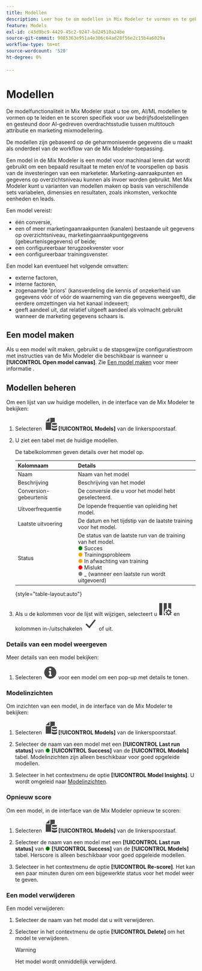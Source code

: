 ```yaml
---
title: Modellen
description: Leer hoe te om modellen in Mix Modeler te vormen en te gebruiken.
feature: Models
exl-id: c43d9bc9-4429-45c2-9247-bd24510a24be
source-git-commit: 9085363e951a4e306c64ad28f56e2c15b4a6029a
workflow-type: tm+mt
source-wordcount: '520'
ht-degree: 0%

---
```


# Modellen

De modelfunctionaliteit in Mix Modeler staat u toe om, AI/ML modellen te vormen op te leiden en te scoren specifiek voor uw bedrijfsdoelstellingen en gesteund door AI-gedreven overdrachtsstudie tussen multitouch attributie en marketing mixmodellering.

De modellen zijn gebaseerd op de geharmoniseerde gegevens die u maakt als onderdeel van de workflow van de Mix Modeler-toepassing.

Een model in de Mix Modeler is een model voor machinaal leren dat wordt gebruikt om een bepaald resultaat te meten en/of te voorspellen op basis van de investeringen van een marketeter. Marketing-aanraakpunten en gegevens op overzichtsniveau kunnen als invoer worden gebruikt. Met Mix Modeler kunt u varianten van modellen maken op basis van verschillende sets variabelen, dimensies en resultaten, zoals inkomsten, verkochte eenheden en leads.

Een model vereist:

* één conversie,
* een of meer marketingaanraakpunten (kanalen) bestaande uit gegevens op overzichtsniveau, marketingaanraakpuntgegevens (gebeurtenisgegevens) of beide;
* een configureerbaar terugzoekvenster voor
* een configureerbaar trainingsvenster.

Een model kan eventueel het volgende omvatten:

* externe factoren,
* interne factoren,
* zogenaamde &#39;priors&#39; (kansverdeling die kennis of onzekerheid van gegevens vóór of vóór de waarneming van die gegevens weergeeft), die eerdere omzettingen via het kanaal indexeert;
* geeft aandeel uit, dat relatief uitgeeft aandeel als volmacht gebruikt wanneer de marketing gegevens schaars is.


## Een model maken

Als u een model wilt maken, gebruikt u de stapsgewijze configuratiestroom met instructies van de Mix Modeler die beschikbaar is wanneer u **[!UICONTROL Open model canvas]**. Zie [Een model maken](create.md) voor meer informatie .

## Modellen beheren

Om een lijst van uw huidige modellen, in de interface van de Mix Modeler te bekijken:

1. Selecteren ![](/help/assets//icons/FileData.svg) **[!UICONTROL Models]** van de linkerspoorstaaf.

1. U ziet een tabel met de huidige modellen.

   De tabelkolommen geven details over het model op.

   | Kolomnaam | Details |
   |---|---|
   | Naam | Naam van het model |
   | Beschrijving | Beschrijving van het model |
   | Conversion-gebeurtenis | De conversie die u voor het model hebt geselecteerd. |
   | Uitvoerfrequentie | De lopende frequentie van opleiding het model. |
   | Laatste uitvoering | De datum en het tijdstip van de laatste training voor het model. |
   | Status | De status van de laatste run van de training van het model. <br/><span style="color:green">●</span> Succes<br/><span style="color:orange">●</span> Trainingsprobleem<br/> <span style="color:orange">●</span> In afwachting van training <br/><span style="color:red">●</span> Mislukt <br/><span style="color:gray">●</span> _ (wanneer een laatste run wordt uitgevoerd) |

   {style="table-layout:auto"}

1. Als u de kolommen voor de lijst wilt wijzigen, selecteert u ![Kolominstellingen](/help/assets//icons/ColumnSetting.svg) en kolommen in-/uitschakelen ![Controleren](/help/assets//icons/Checkmark.svg) of uit.


### Details van een model weergeven

Meer details van een model bekijken:

1. Selecteren ![Info](/help/assets//icons/Info.svg) voor een model om een pop-up met details te tonen.



### Modelinzichten

Om inzichten van een model, in de interface van de Mix Modeler te bekijken:

1. Selecteren ![](/help/assets//icons/FileData.svg) **[!UICONTROL Models]** van de linkerspoorstaaf.

1. Selecteer de naam van een model met een **[!UICONTROL Last run status]** van <span style="color:green">●</span> **[!UICONTROL Success]** van de **[!UICONTROL Models]** tabel. Modelinzichten zijn alleen beschikbaar voor goed opgeleide modellen.

1. Selecteer in het contextmenu de optie **[!UICONTROL Model Insights]**. U wordt omgeleid naar [Modelinzichten](insights.md).


### Opnieuw score


Om een model, in de interface van de Mix Modeler opnieuw te scoren:

1. Selecteren ![](/help/assets//icons/FileData.svg) **[!UICONTROL Models]** van de linkerspoorstaaf.

1. Selecteer de naam van een model met een **[!UICONTROL Last run status]** van <span style="color:green">●</span> **[!UICONTROL Success]** van de **[!UICONTROL Models]** tabel. Herscore is alleen beschikbaar voor goed opgeleide modellen.

1. Selecteer in het contextmenu de optie **[!UICONTROL Re-score]**. Het kan een paar minuten duren om een bijgewerkte status voor het model weer te geven.


### Een model verwijderen

Een model verwijderen:

1. Selecteer de naam van het model dat u wilt verwijderen.

1. Selecteer in het contextmenu de optie **[!UICONTROL Delete]** om het model te verwijderen.

   >[!WARNING]
   >
   >Het model wordt onmiddellijk verwijderd.


